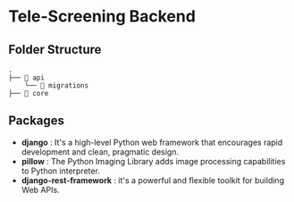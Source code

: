 # Tele-Screening Backend 

## Folder Structure
    .
    ├── 📁 api
        └── 📁 migrations
    ├── 📁 core
    
## Packages
 - **django** : It's a high-level Python web framework that encourages rapid development and clean, pragmatic design.
 - **pillow** : The Python Imaging Library adds image processing capabilities to Python interpreter.
 - **django-rest-framework** : it's a powerful and flexible toolkit for building Web APIs.


